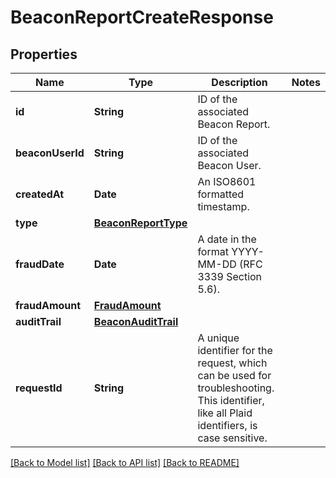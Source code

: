 # BeaconReportCreateResponse

## Properties
Name | Type | Description | Notes
------------ | ------------- | ------------- | -------------
**id** | **String** | ID of the associated Beacon Report. | 
**beaconUserId** | **String** | ID of the associated Beacon User. | 
**createdAt** | **Date** | An ISO8601 formatted timestamp. | 
**type** | [**BeaconReportType**](BeaconReportType.md) |  | 
**fraudDate** | **Date** | A date in the format YYYY-MM-DD (RFC 3339 Section 5.6). | 
**fraudAmount** | [**FraudAmount**](FraudAmount.md) |  | 
**auditTrail** | [**BeaconAuditTrail**](BeaconAuditTrail.md) |  | 
**requestId** | **String** | A unique identifier for the request, which can be used for troubleshooting. This identifier, like all Plaid identifiers, is case sensitive. | 

[[Back to Model list]](../README.md#documentation-for-models) [[Back to API list]](../README.md#documentation-for-api-endpoints) [[Back to README]](../README.md)


